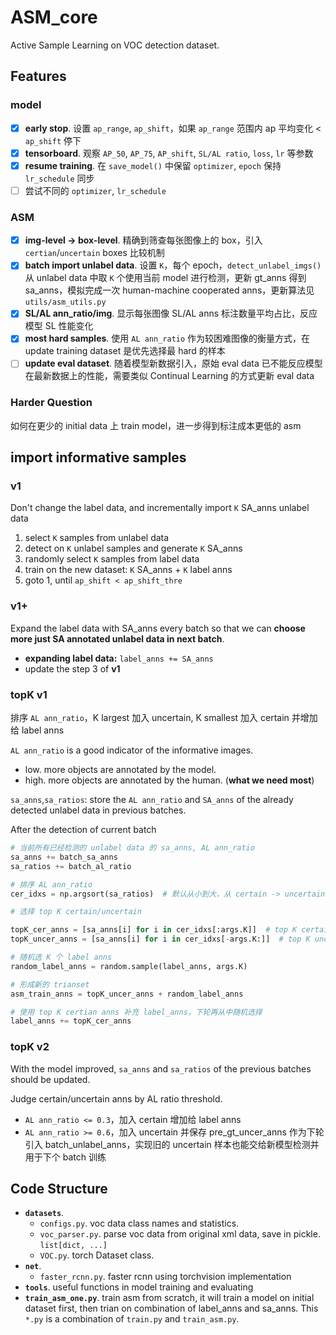 # ASM_core

Active Sample Learning on VOC detection dataset.

## Features

### model
- [x] **early stop**. 设置 `ap_range`, `ap_shift`，如果 `ap_range` 范围内 ap 平均变化 < `ap_shift` 停下
- [x] **tensorboard**. 观察 `AP_50`, `AP_75`, `AP_shift`, `SL/AL ratio`, `loss`, `lr` 等参数
- [x] **resume training**. 在 `save_model()` 中保留 `optimizer`, `epoch` 保持 `lr_schedule` 同步
- [ ] 尝试不同的 `optimizer`, `lr_schedule`

### ASM
- [x] **img-level -> box-level**. 精确到筛查每张图像上的 box，引入 `certian`/`uncertain` boxes 比较机制
- [x] **batch import unlabel data**. 设置 `K`，每个 epoch，`detect_unlabel_imgs()` 从 unlabel data 中取 `K` 个使用当前 model 进行检测，更新 gt_anns 得到 sa_anns，模拟完成一次 human-machine cooperated anns，更新算法见 `utils/asm_utils.py` 
- [x] **SL/AL ann_ratio/img**. 显示每张图像 SL/AL anns 标注数量平均占比，反应模型 SL 性能变化
- [x] **most hard samples**. 使用 `AL ann_ratio` 作为较困难图像的衡量方式，在 update training dataset 是优先选择最 hard 的样本 
- [ ] **update eval dataset**. 随着模型新数据引入，原始 eval data 已不能反应模型在最新数据上的性能，需要类似 Continual Learning 的方式更新 eval data

### Harder Question
如何在更少的 initial data 上 train model，进一步得到标注成本更低的 asm


## import informative samples

### v1

Don't change the label data, and incrementally import `K` SA_anns unlabel data

1. select `K` samples from unlabel data
2. detect on `K` unlabel samples and generate `K` SA_anns
3. randomly select `K` samples from label data
4. train on the new dataset: `K` SA_anns + `K` label anns
5. goto 1, until `ap_shift < ap_shift_thre`


### v1+

Expand the label data with SA_anns every batch so that we can **choose more just SA annotated unlabel data in next batch**. 

- **expanding label data:** `label_anns += SA_anns`
- update the step 3 of **v1**


### topK v1

排序 `AL ann_ratio`，K largest 加入 uncertain, K smallest 加入 certain 并增加给 label anns

`AL ann_ratio` is a good indicator of the informative images.
- low. more objects are annotated by the model. 
- high. more objects are annotated by the human. (**what we need most**) 

`sa_anns`,`sa_ratios`: store the `AL ann_ratio` and `SA_anns` of the already detected unlabel data in previous batches.

After the detection of current batch

```py
# 当前所有已经检测的 unlabel data 的 sa_anns, AL ann_ratio
sa_anns += batch_sa_anns
sa_ratios += batch_al_ratio

# 排序 AL ann_ratio
cer_idxs = np.argsort(sa_ratios)  # 默认从小到大，从 certain -> uncertain

# 选择 top K certain/uncertain

topK_cer_anns = [sa_anns[i] for i in cer_idxs[:args.K]]  # top K certain
topK_uncer_anns = [sa_anns[i] for i in cer_idxs[-args.K:]]  # top K uncertain

# 随机选 K 个 label anns
random_label_anns = random.sample(label_anns, args.K)

# 形成新的 trianset
asm_train_anns = topK_uncer_anns + random_label_anns

# 使用 top K certian anns 补充 label_anns，下轮再从中随机选择
label_anns += topK_cer_anns
```

### topK v2

With the model improved, `sa_anns` and `sa_ratios` of the previous batches should be updated. 

Judge certain/uncertain anns by AL ratio threshold.
- `AL ann_ratio <= 0.3`，加入 certain 增加给 label anns
- `AL ann_ratio >= 0.6`，加入 uncertain 并保存 pre_gt_uncer_anns 作为下轮引入 batch_unlabel_anns，实现旧的 uncertain 样本也能交给新模型检测并用于下个 batch 训练

## Code Structure

- **`datasets`**.
  - `configs.py`. voc data class names and statistics.
  - `voc_parser.py`. parse voc data from original xml data, save in pickle. `list[dict, ...]`
  - `VOC.py`. torch Dataset class.
- **`net`**. 
  - `faster_rcnn.py`. faster rcnn using torchvision implementation 
- **`tools`**. useful functions in model training and evaluating
- **`train_asm_one.py`**. train asm from scratch, it will train a model on initial dataset first, then trian on combination of label_anns and sa_anns. This `*.py` is a combination of `train.py` and `train_asm.py`. 



